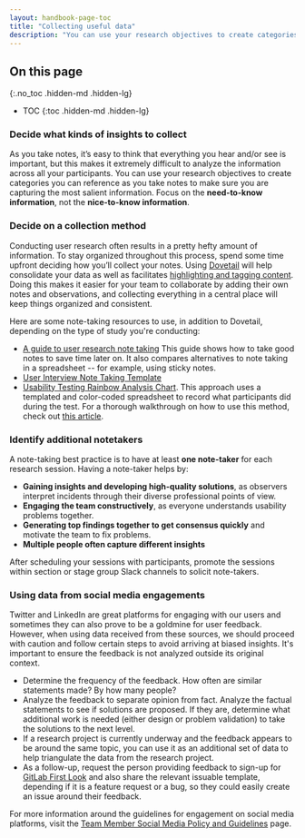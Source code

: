 ```yaml
---
layout: handbook-page-toc
title: "Collecting useful data"
description: "You can use your research objectives to create categories you can reference as you take notes to make sure you are capturing the most salient information."
---
```


## On this page
{:.no_toc .hidden-md .hidden-lg}

- TOC
{:toc .hidden-md .hidden-lg}


### Decide what kinds of insights to collect
As you take notes, it’s easy to think that everything you hear and/or see is important, but this makes it extremely difficult to analyze the information across all your participants. You can use your research objectives to create categories you can reference as you take notes to make sure you are capturing the most salient information. Focus on the **need-to-know information**, not the **nice-to-know information**.

### Decide on a collection method
Conducting user research often results in a pretty hefty amount of information. To stay organized throughout this process, spend some time upfront deciding how you’ll collect your notes. Using [Dovetail](/handbook/product/ux/dovetail/) will help consolidate your data as well as facilitates [highlighting and tagging content](/handbook/product/ux/dovetail/#tagging-data-in-dovetail). Doing this makes it easier for your team to collaborate by adding their own notes and observations, and collecting everything in a central place will keep things organized and consistent. 

Here are some note-taking resources to use, in addition to Dovetail, depending on the type of study you're conducting:

* [A guide to user research note taking](https://condens.io/user-research-note-taking/) This guide shows how to take good notes to save time later on. It also compares alternatives to note taking in a spreadsheet -- for example, using sticky notes.
* [User Interview Note Taking Template](https://docs.google.com/spreadsheets/d/1hnIqg-fnCYW2XKHR8RBsO3cYLSMEZy2xUKmbiUluAY0/edit#gid=0)
* [Usability Testing Rainbow Analysis Chart](https://docs.google.com/spreadsheets/d/1bPg6op9Sk46lFVGaET-fruE0qz-ctNQsxbZKF-5lpn4/edit#gid=0). This approach uses a templated and color-coded spreadsheet to record what participants did during the test. For a thorough walkthrough on how to use this method, check out [this article](https://userresearch.blog.gov.uk/2019/09/13/how-a-spreadsheet-can-make-usability-analysis-faster-and-easier/).

### Identify additional notetakers
A note-taking best practice is to have at least **one note-taker** for each research session. Having a note-taker helps by:

* **Gaining insights and developing high-quality solutions**, as observers interpret incidents through their diverse professional points of view.
* **Engaging the team constructively**, as everyone understands usability problems together.
* **Generating top findings together to get consensus quickly** and motivate the team to fix problems.
* **Multiple people often capture different insights**

After scheduling your sessions with participants, promote the sessions within section or stage group Slack channels to solicit note-takers. 

### Using data from social media engagements
Twitter and LinkedIn are great platforms for engaging with our users and sometimes they can also prove to be a goldmine for user feedback. However, when using data received from these sources, we should proceed with caution and follow certain steps to avoid arriving at biased insights. It's important to ensure the feedback is not analyzed outside its original context.
* Determine the frequency of the feedback. How often are similar statements made? By how many people? 
* Analyze the feedback to separate opinion from fact. Analyze the factual statements to see if solutions are proposed. If they are, determine what additional work is needed (either design or problem validation) to take the solutions to the next level.
* If a research project is currently underway and the feedback appears to be around the same topic, you can use it as an additional set of data to help triangulate the data from the research project.
* As a follow-up, request the person providing feedback to sign-up for [GitLab First Look](https://about.gitlab.com/community/gitlab-first-look/) and also share the relevant issuable template, depending if it is a feature request or a bug, so they could easily create an issue around their feedback.

For more information around the guidelines for engagement on social media platforms, visit the [Team Member Social Media Policy and Guidelines](https://about.gitlab.com/handbook/marketing/team-member-social-media-policy/) page.
